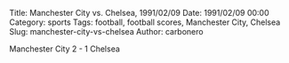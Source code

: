 Title: Manchester City vs. Chelsea, 1991/02/09
Date: 1991/02/09 00:00
Category: sports
Tags: football, football scores, Manchester City, Chelsea
Slug: manchester-city-vs-chelsea
Author: carbonero


Manchester City 2 - 1 Chelsea
